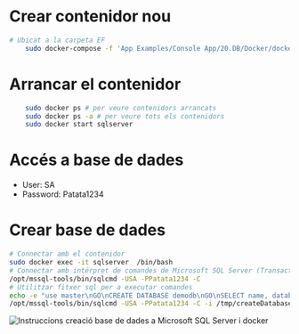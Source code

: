 # Crear contenidor nou
```bash
# Ubicat a la carpeta EF
    sudo docker-compose -f 'App Examples/Console App/20.DB/Docker/docker-compose.yaml' up -d --build 'mssql'
```
# Arrancar el contenidor
```bash
    sudo docker ps # per veure contenidors arrancats
    sudo docker ps -a # per veure tots els contenidors
    sudo docker start sqlserver
```
# Accés a base de dades
- User: SA
- Password: Patata1234
# Crear base de dades
```bash
# Connectar amb el contenidor
sudo docker exec -it sqlserver  /bin/bash
# Connectar amb intèrpret de comandes de Microsoft SQL Server (Transact-SQL)
/opt/mssql-tools/bin/sqlcmd -USA -PPatata1234 -C
# Utilitzar fitxer sql per a executar comandes
echo -e "use master\nGO\nCREATE DATABASE demodb\nGO\nSELECT name, database_id, create_date FROM sys.databases\nGO" > /tmp/createDatabase.sql
/opt/mssql-tools/bin/sqlcmd -USA -PPatata1234 -C -i /tmp/createDatabase.sql
```
![Instruccions creació base de dades a Microsoft SQL Server i docker](https://github.com/user-attachments/assets/27c87062-0e8d-4381-9a5a-7b7f0ac2850c)
